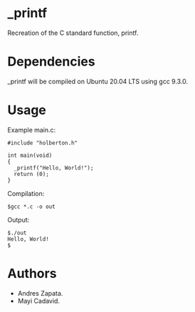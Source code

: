 # _printf
Recreation of the C standard function, printf.
# Dependencies
_printf will be compiled on Ubuntu 20.04 LTS using gcc 9.3.0.
# Usage
Example main.c:
```
#include "holberton.h"

int main(void)
{
  _printf("Hello, World!");
  return (0);
}
```
Compilation:
```
$gcc *.c -o out

```
Output:
```
$./out
Hello, World!
$
```
# Authors

- Andres Zapata.
- Mayi Cadavid.

